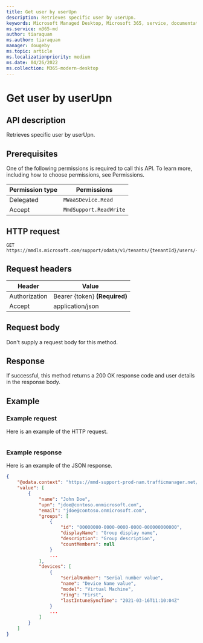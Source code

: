 ```yaml
---
title: Get user by userUpn
description: Retrieves specific user by userUpn.
keywords: Microsoft Managed Desktop, Microsoft 365, service, documentation
ms.service: m365-md
author: tiaraquan
ms.author: tiaraquan
manager: dougeby
ms.topic: article
ms.localizationpriority: medium
ms.date: 04/26/2022
ms.collection: M365-modern-desktop
---
```


# Get user by userUpn

## API description

Retrieves specific user by userUpn.

## Prerequisites

One of the following permissions is required to call this API. To learn more, including how to choose permissions, see Permissions.

| Permission type | Permissions |
| --- | --- |
| Delegated | `MWaaSDevice.Read`  |
| Accept | `MmdSupport.ReadWrite` |

## HTTP request

```http
GET https://mmdls.microsoft.com/support/odata/v1/tenants/{tenantId}/users/{userUpn}
```

## Request headers

| Header | Value |
| --- | --- |
| Authorization | Bearer {token} **(Required)** |
| Accept  | application/json |

## Request body

Don't supply a request body for this method.

## Response

If successful, this method returns a 200 OK response code and user details in the response body.

## Example

### Example request

Here is an example of the HTTP request.

```http GET https://mmdls.microsoft.com/support/odata/v1/tenants/{tenantId}/devices/jdoe@contoso.onmicrosoft.com
```

### Example response

Here is an example of the JSON response.

```json
{ 
    "@odata.context": "https://mmd-support-prod-nam.trafficmanager.net/odata/v1/$metadata#Users", 
    "value": [ 
        { 
            "name": "John Doe", 
            "upn": "jdoe@contoso.onmicrosoft.com", 
            "email": "jdoe@contoso.onmicrosoft.com", 
            "groups": [ 
                { 
                    "id": "00000000-0000-0000-0000-000000000000", 
                    "displayName": "Group display name", 
                    "description": "Group description", 
                    "countMembers": null 
                } 
                ... 
            ], 
            "devices": [ 
                { 
                    "serialNumber": "Serial number value", 
                    "name": "Device Name value", 
                    "model": "Virtual Machine", 
                    "ring": "First", 
                    "lastIntuneSyncTime": "2021-03-16T11:10:04Z" 
                } 
                ... 
            ] 
        } 
    ] 
}
```
